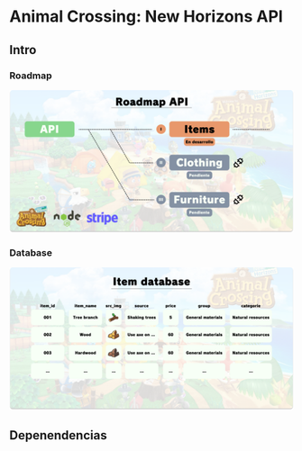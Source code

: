 # Animal Crossing: New Horizons API

## Intro

### Roadmap

![roadmap](./.github/images/roadmap.png)

### Database

![database](./.github/images/database.png)

## Depenendencias

